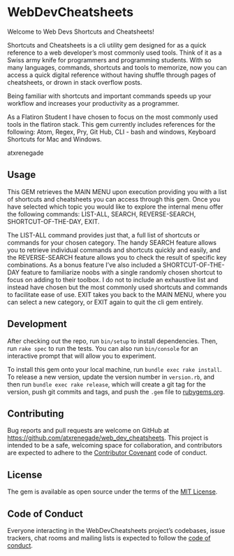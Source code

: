 # WebDevCheatsheets

Welcome to Web Devs Shortcuts and Cheatsheets!

Shortcuts and Cheatsheets is a cli utility gem designed for as a quick reference to a web developer’s most commonly used tools. Think of it as a Swiss army knife for programmers and programming students. With so many languages, commands, shortcuts and tools to memorize, now you can access a quick digital reference without having shuffle through pages of cheatsheets, or drown in stack overflow posts.

Being familiar with shortcuts and important commands speeds up your workflow and increases your productivity as a programmer.

As a Flatiron Student I have chosen to focus on the most commonly used tools in the flatiron stack.
This gem currently includes references for the following:  Atom, Regex, Pry, Git Hub, CLI - bash and windows, Keyboard Shortcuts for Mac and Windows.

atxrenegade

## Usage
This GEM retrieves the MAIN MENU upon execution providing you with a list of shortcuts and cheatsheets you can access through this gem. Once you have selected which topic you would like to explore the internal menu offer the following commands: LIST-ALL, SEARCH, REVERSE-SEARCH, SHORTCUT-OF-THE-DAY, EXIT.

The LIST-ALL command provides just that, a full list of shortcuts or commands for your chosen category.  The handy SEARCH feature allows you to retrieve individual commands and shortcuts quickly and easily,  and the  REVERSE-SEARCH feature allows you to check the result of specific key combinations.  As a bonus feature I’ve also included a SHORTCUT-OF-THE-DAY feature to familiarize noobs with a single randomly chosen shortcut to focus on adding to their toolbox. I do not to include an exhaustive list and instead have chosen but the most commonly used shortcuts and commands to facilitate ease of use.  EXIT takes you back to the MAIN MENU, where you can select a new category, or EXIT again to quit the cli gem entirely.

## Development

After checking out the repo, run `bin/setup` to install dependencies. Then, run `rake spec` to run the tests. You can also run `bin/console` for an interactive prompt that will allow you to experiment.

To install this gem onto your local machine, run `bundle exec rake install`. To release a new version, update the version number in `version.rb`, and then run `bundle exec rake release`, which will create a git tag for the version, push git commits and tags, and push the `.gem` file to [rubygems.org](https://rubygems.org).

## Contributing

Bug reports and pull requests are welcome on GitHub at https://github.com/atxrenegade/web_dev_cheatsheets. This project is intended to be a safe, welcoming space for collaboration, and contributors are expected to adhere to the [Contributor Covenant](http://contributor-covenant.org) code of conduct.

## License

The gem is available as open source under the terms of the [MIT License](https://opensource.org/licenses/MIT).

## Code of Conduct

Everyone interacting in the WebDevCheatsheets project’s codebases, issue trackers, chat rooms and mailing lists is expected to follow the [code of conduct](https://github.com/[USERNAME]/web_dev_cheatsheets/blob/master/CODE_OF_CONDUCT.md).
